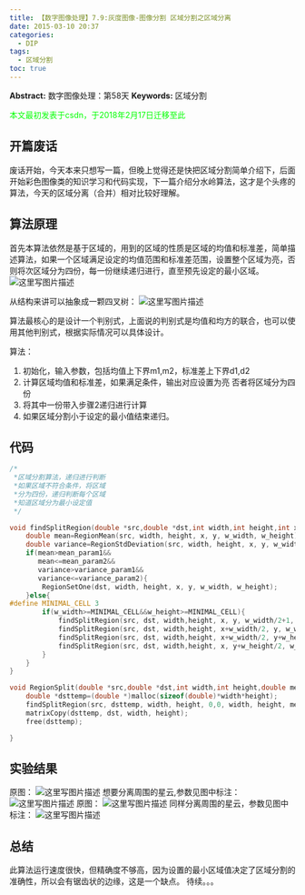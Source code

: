 ```yaml
---
title: 【数字图像处理】7.9:灰度图像-图像分割 区域分割之区域分离
date: 2015-03-10 20:37
categories:
  - DIP
tags:
  - 区域分割
toc: true
---
```

**Abstract:** 数字图像处理：第58天
**Keywords:** 区域分割
<!--more-->
<font color="00FF00">本文最初发表于csdn，于2018年2月17日迁移至此</font>
## 开篇废话
废话开始，今天本来只想写一篇，但晚上觉得还是快把区域分割简单介绍下，后面开始彩色图像类的知识学习和代码实现，下一篇介绍分水岭算法，这才是个头疼的算法，今天的区域分离（合并）相对比较好理解。
## 算法原理
首先本算法依然是基于区域的，用到的区域的性质是区域的均值和标准差，简单描述算法，如果一个区域满足设定的均值范围和标准差范围，设置整个区域为亮，否则将次区域分为四份，每一份继续递归进行，直至预先设定的最小区域。
![这里写图片描述](DIP-7-9-灰度图像-图像分割-区域分割之区域分离/20150310201759768.jpeg)

从结构来讲可以抽象成一颗四叉树：
![这里写图片描述](DIP-7-9-灰度图像-图像分割-区域分割之区域分离/20150310201721315.jpeg)

算法最核心的是设计一个判别式，上面说的判别式是均值和均方的联合，也可以使用其他判别式，根据实际情况可以具体设计。

算法：

1. 初始化，输入参数，包括均值上下界m1,m2，标准差上下界d1,d2
2. 计算区域均值和标准差，如果满足条件，输出对应设置为亮 否者将区域分为四份
3. 将其中一份带入步骤2递归进行计算
4. 如果区域分割小于设定的最小值结束递归。

## 代码
```c++
/*
 *区域分割算法，递归进行判断
 *如果区域不符合条件，将区域
 *分为四份，递归判断每个区域
 *知道区域分为最小设定值
 */

void findSplitRegion(double *src,double *dst,int width,int height,int x,int y,int w_width,int w_height,double mean_param1,double mean_param2,double variance_param1,double variance_param2){
    double mean=RegionMean(src, width, height, x, y, w_width, w_height);
    double variance=RegionStdDeviation(src, width, height, x, y, w_width, w_height);
    if(mean>mean_param1&&
       mean<=mean_param2&&
       variance>variance_param1&&
       variance<=variance_param2){
        RegionSetOne(dst, width, height, x, y, w_width, w_height);
    }else{
#define MINIMAL_CELL 3
        if(w_width>=MINIMAL_CELL&&w_height>=MINIMAL_CELL){
            findSplitRegion(src, dst, width,height, x, y, w_width/2+1, w_height/2+1, mean_param1, mean_param2, variance_param1, variance_param2);
            findSplitRegion(src, dst, width,height, x+w_width/2, y, w_width/2+1, w_height/2+1, mean_param1, mean_param2, variance_param1, variance_param2);
            findSplitRegion(src, dst, width,height, x+w_width/2, y+w_height/2+1, w_width/2+1, w_height/2, mean_param1, mean_param2, variance_param1, variance_param2);
            findSplitRegion(src, dst, width,height, x, y+w_height/2, w_width/2+1, w_height/2+1, mean_param1, mean_param2, variance_param1, variance_param2);
        }
    }
}

void RegionSplit(double *src,double *dst,int width,int height,double mean_param1,double mean_param2,double variance_param1,double variance_param2){
    double *dsttemp=(double *)malloc(sizeof(double)*width*height);
    findSplitRegion(src, dsttemp, width, height, 0,0, width, height, mean_param1, mean_param2, variance_param1,variance_param2);
    matrixCopy(dsttemp, dst, width, height);
    free(dsttemp);

}
```
## 实验结果
原图：
![这里写图片描述](DIP-7-9-灰度图像-图像分割-区域分割之区域分离/20150310202929976.jpeg)
想要分离周围的星云,参数见图中标注：
![这里写图片描述](DIP-7-9-灰度图像-图像分割-区域分割之区域分离/20150310202837514.jpeg)
原图：
![这里写图片描述](DIP-7-9-灰度图像-图像分割-区域分割之区域分离/20150310203055667.jpeg)
同样分离周围的星云，参数见图中标注：
![这里写图片描述](DIP-7-9-灰度图像-图像分割-区域分割之区域分离/20150310203021441.jpeg)
## 总结
此算法运行速度很快，但精确度不够高，因为设置的最小区域值决定了区域分割的准确性，所以会有锯齿状的边缘，这是一个缺点。
待续。。。

